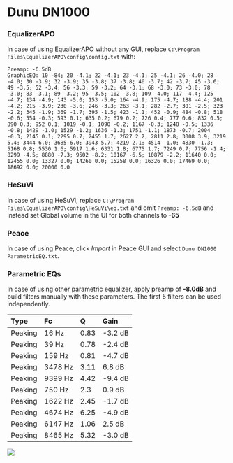 # Dunu DN1000

### EqualizerAPO
In case of using EqualizerAPO without any GUI, replace `C:\Program Files\EqualizerAPO\config\config.txt`
with:
```
Preamp: -6.5dB
GraphicEQ: 10 -84; 20 -4.1; 22 -4.1; 23 -4.1; 25 -4.1; 26 -4.0; 28 -4.0; 30 -3.9; 32 -3.9; 35 -3.8; 37 -3.8; 40 -3.7; 42 -3.7; 45 -3.6; 49 -3.5; 52 -3.4; 56 -3.3; 59 -3.2; 64 -3.1; 68 -3.0; 73 -3.0; 78 -3.0; 83 -3.1; 89 -3.2; 95 -3.5; 102 -3.8; 109 -4.0; 117 -4.4; 125 -4.7; 134 -4.9; 143 -5.0; 153 -5.0; 164 -4.9; 175 -4.7; 188 -4.4; 201 -4.2; 215 -3.9; 230 -3.6; 246 -3.3; 263 -3.1; 282 -2.7; 301 -2.5; 323 -2.2; 345 -1.9; 369 -1.7; 395 -1.5; 423 -1.1; 452 -0.9; 484 -0.8; 518 -0.6; 554 -0.3; 593 0.1; 635 0.2; 679 0.2; 726 0.4; 777 0.6; 832 0.5; 890 0.3; 952 0.1; 1019 -0.1; 1090 -0.2; 1167 -0.3; 1248 -0.5; 1336 -0.8; 1429 -1.0; 1529 -1.2; 1636 -1.3; 1751 -1.1; 1873 -0.7; 2004 -0.3; 2145 0.1; 2295 0.7; 2455 1.7; 2627 2.2; 2811 2.8; 3008 3.9; 3219 5.4; 3444 6.0; 3685 6.0; 3943 5.7; 4219 2.1; 4514 -1.0; 4830 -1.3; 5168 0.8; 5530 1.6; 5917 1.6; 6331 1.8; 6775 1.7; 7249 0.7; 7756 -1.4; 8299 -4.5; 8880 -7.3; 9502 -8.2; 10167 -6.5; 10879 -2.2; 11640 0.0; 12455 0.0; 13327 0.0; 14260 0.0; 15258 0.0; 16326 0.0; 17469 0.0; 18692 0.0; 20000 0.0
```

### HeSuVi
In case of using HeSuVi, replace `C:\Program Files\EqualizerAPO\config\HeSuVi\eq.txt` and omit `Preamp:
-6.5dB` and instead set Global volume in the UI for both channels to **-65**

### Peace
In case of using Peace, click *Import* in Peace GUI and select `Dunu DN1000 ParametricEQ.txt`.

### Parametric EQs
In case of using other parametric equalizer, apply preamp of **-8.0dB** and build filters manually with
these parameters. The first 5 filters can be used independently.

| Type    | Fc      |    Q | Gain    |
|:--------|:--------|:-----|:--------|
| Peaking | 16 Hz   | 0.83 | -3.2 dB |
| Peaking | 39 Hz   | 0.78 | -2.4 dB |
| Peaking | 159 Hz  | 0.81 | -4.7 dB |
| Peaking | 3478 Hz | 3.11 | 6.8 dB  |
| Peaking | 9399 Hz | 4.42 | -9.4 dB |
| Peaking | 750 Hz  | 2.3  | 0.9 dB  |
| Peaking | 1622 Hz | 2.45 | -1.7 dB |
| Peaking | 4674 Hz | 6.25 | -4.9 dB |
| Peaking | 6147 Hz | 1.06 | 2.5 dB  |
| Peaking | 8465 Hz | 5.32 | -3.0 dB |

![](https://raw.githubusercontent.com/jaakkopasanen/AutoEq/master/results/innerfidelity/sbaf-serious/Dunu%20DN1000/Dunu%20DN1000.png)